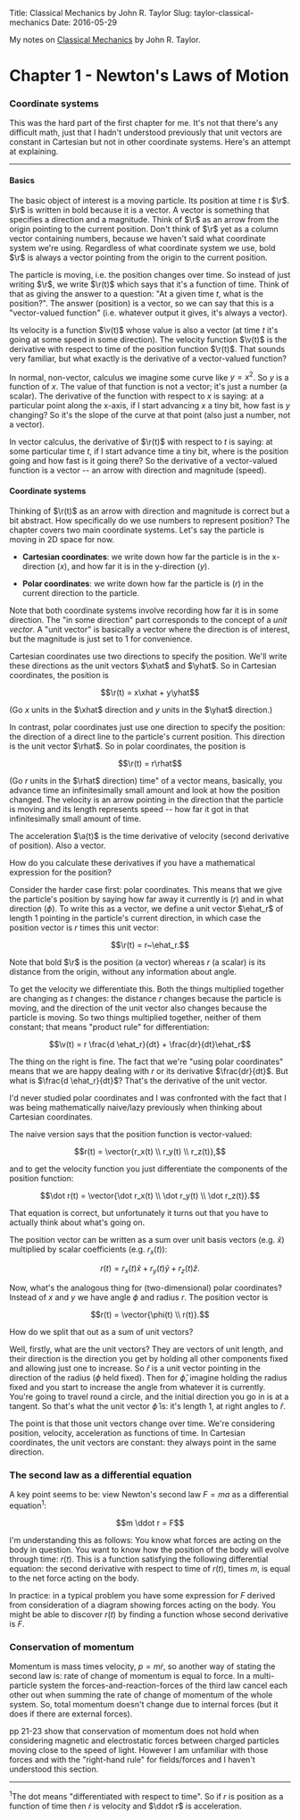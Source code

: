 Title: Classical Mechanics by John R. Taylor
Slug: taylor-classical-mechanics
Date: 2016-05-29


My notes on [Classical Mechanics](http://www.amazon.com/Classical-Mechanics-John-R-Taylor/dp/189138922X) by John R. Taylor.


$$
\newcommand{\vec}{\mathbf}
\newcommand{\ehat}{\vec{\hat e}}
\newcommand{\xhat}{\vec{\hat x}}
\newcommand{\yhat}{\vec{\hat y}}
\newcommand{\rhat}{\vec{\hat r}}
\newcommand{\phihat}{\vec{\hat \phi}}
\newcommand{\r}{\vec{r}}
\newcommand{\v}{\vec{v}}
\newcommand{\a}{\vec{a}}
\newcommand{\vector}[1]{\begin{bmatrix}#1\end{bmatrix}}
$$


# Chapter 1 - Newton's Laws of Motion


### Coordinate systems

This was the hard part of the first chapter for me. It's not that there's any
difficult math, just that I hadn't understood previously that unit vectors are
constant in Cartesian but not in other coordinate systems. Here's an attempt at
explaining.

-------------------------------------------------------------------------------

#### Basics

The basic object of interest is a moving particle. Its position at time $t$ is
$\r$. $\r$ is written in bold because it is a vector. A vector is something
that specifies a direction and a magnitude. Think of $\r$ as an arrow from the
origin pointing to the current position. Don't think of $\r$ yet as a column
vector containing numbers, because we haven't said what coordinate system
we're using. Regardless of what coordinate system we use, bold $\r$ is always
a vector pointing from the origin to the current position.

The particle is moving, i.e. the position changes over time. So instead of just
writing $\r$, we write $\r(t)$ which says that it's a function of time. Think
of that as giving the answer to a question: "At a given time $t$, what is the
position?". The answer (position) is a vector, so we can say that this is a
"vector-valued function" (i.e. whatever output it gives, it's always a vector).

Its velocity is a function $\v(t)$ whose value is also a vector (at time $t$
it's going at some speed in some direction). The velocity function $\v(t)$ is
the derivative with respect to time of the position function $\r(t)$. That
sounds very familiar, but what exactly is the derivative of a vector-valued
function?

In normal, non-vector, calculus we imagine some curve like $y = x^2$. So $y$ is
a function of $x$. The value of that function is not a vector; it's just a
number (a scalar). The derivative of the function with respect to $x$ is
saying: at a particular point along the x-axis, if I start advancing $x$ a tiny
bit, how fast is $y$ changing? So it's the slope of the curve at that point
(also just a number, not a vector).

In vector calculus, the derivative of $\r(t)$ with respect to $t$ is saying: at
some particular time $t$, if I start advance time a tiny bit, where is the
position going and how fast is it going there? So the derivative of a
vector-valued function is a vector -- an arrow with direction and magnitude
(speed).


#### Coordinate systems

Thinking of $\r(t)$ as an arrow with direction and magnitude is correct but a
bit abstract. How specifically do we use numbers to represent position? The
chapter covers two main coordinate systems. Let's say the particle is moving in
2D space for now.

- **Cartesian coordinates**: we write down how far the particle is in the
  x-direction ($x$), and how far it is in the y-direction ($y$).

- **Polar coordinates**: we write down how far the particle is ($r$) in the
  current direction to the particle.

Note that both coordinate systems involve recording how far it is in some
direction. The "in some direction" part corresponds to the concept of a *unit
vector*. A "unit vector" is basically a vector where the direction is of
interest, but the magnitude is just set to 1 for convenience.

Cartesian coordinates use two directions to specify the position. We'll write
these directions as the unit vectors $\xhat$ and $\yhat$. So in Cartesian
coordinates, the position is

$$\r(t) = x\xhat + y\yhat$$

(Go $x$ units in the $\xhat$ direction and $y$ units in the $\yhat$ direction.)

In contrast, polar coordinates just use one direction to specify the position:
the direction of a direct line to the particle's current position. This
direction is the unit vector $\rhat$. So in polar coordinates, the position is

$$\r(t) = r\rhat$$

(Go $r$ units in the $\rhat$ direction)
time" of a vector means, basically, you advance time an infinitesimally small
amount and look at how the position changed. The velocity is an arrow pointing
in the direction that the particle is moving and its length represents speed --
how far it got in that infinitesimally small amount of time.

The acceleration $\a(t)$ is the time derivative of velocity (second derivative
of position). Also a vector.

How do you calculate these derivatives if you have a mathematical expression
for the position?

Consider the harder case first: polar coordinates. This means that we give the
particle's position by saying how far away it currently is ($r$) and in what
direction ($\phi$). To write this as a vector, we define a unit vector
$\ehat_r$ of length 1 pointing in the particle's current direction, in which
case the position vector is $r$ times this unit vector:

$$\r(t) = r~\ehat_r.$$

Note that bold $\r$ is the position (a vector) whereas $r$ (a scalar) is its
distance from the origin, without any information about angle.

To get the velocity we differentiate this. Both the things multiplied together
are changing as $t$ changes: the distance $r$ changes because the particle is
moving, and the direction of the unit vector also changes because the particle
is moving. So two things multiplied together, neither of them constant; that
means "product rule" for differentiation:

$$\v(t) = r \frac{d \ehat_r}{dt} + \frac{dr}{dt}\ehat_r$$

The thing on the right is fine. The fact that we're "using polar coordinates"
means that we are happy dealing with $r$ or its derivative $\frac{dr}{dt}$. But
what is $\frac{d \ehat_r}{dt}$? That's the derivative of the unit vector.


I'd never studied polar coordinates and I was confronted with the fact that I was being mathematically naive/lazy previously when thinking about Cartesian coordinates.

The naive version says that the position function is vector-valued:

$$r(t) = \vector{r_x(t) \\ r_y(t) \\ r_z(t)},$$

and to get the velocity function you just differentiate the components of the position function:

$$\dot r(t) = \vector{\dot r_x(t) \\ \dot r_y(t) \\ \dot r_z(t)}.$$

That equation is correct, but unfortunately it turns out that you have to actually think about what's going on.

The position vector can be written as a sum over unit basis vectors (e.g. $\hat x$) multiplied by scalar coefficients (e.g. $r_x(t)$):

$$r(t) = r_x(t)\hat x + r_y(t)\hat y + r_z(t)\hat z.$$

Now, what's the analogous thing for (two-dimensional) polar coordinates? Instead of $x$ and $y$ we have angle $\phi$ and radius $r$. The position vector is

$$r(t) = \vector{\phi(t) \\ r(t)}.$$

How do we split that out as a sum of unit vectors?

Well, firstly, what are the unit vectors? They are vectors of unit length, and their direction is the direction you get by holding all other components fixed and allowing just one to increase. So
$\hat r$ is a unit vector pointing in the direction of the radius ($\phi$ held fixed). Then for $\hat \phi$, imagine holding the radius fixed and you start to increase the angle from whatever it is currently. You're going to travel round a circle, and the initial direction you go in is at a tangent. So that's what the unit vector $\hat \phi$ is: it's length 1, at right angles to $\hat r$.

The point is that those unit vectors change over time. We're considering position, velocity, acceleration as functions of time. In Cartesian coordinates, the unit vectors are constant: they always point in the same direction.


### The second law as a differential equation

A key point seems to be: view Newton's second law $F = ma$ as a differential equation<sup>1</sup>:

$$m \ddot r = F$$

I'm understanding this as follows: You know what forces are acting on the body in question. You want to know how the position of the body will evolve through time: $r(t)$. This is a function satisfying the following differential equation: the second derivative with respect to time of $r(t)$, times $m$, is equal to the net force acting on the body.

In practice: in a typical problem you have some expression for $F$ derived from consideration of a diagram showing forces acting on the body. You might be able to discover $r(t)$ by finding a function whose second derivative is $F$.


### Conservation of momentum

Momentum is mass times velocity, $p = m\dot r$, so another way of stating the second law is: rate of change of momentum is equal to force. In a multi-particle system the forces-and-reaction-forces of the third law cancel each other out when summing the rate of change of momentum of the whole system. So, total momentum doesn't change due to internal forces (but it does if there are external forces).

pp 21-23 show that conservation of momentum does not hold when considering magnetic and electrostatic forces between charged particles moving close to the speed of light. However I am unfamiliar with those forces and with the "right-hand rule" for fields/forces and I haven't understood this section.


----------------------------------------------------------------------------

<sup>1</sup>The dot means "differentiated with respect to time". So if $r$ is position as a function of time then $\dot r$ is velocity and $\ddot r$ is acceleration.
